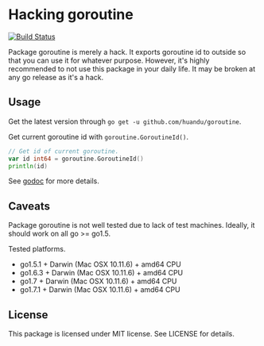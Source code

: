 # Hacking goroutine #

[![Build Status](https://travis-ci.org/huandu/goroutine.png?branch=master)](https://travis-ci.org/huandu/goroutine)

Package goroutine is merely a hack.
It exports goroutine id to outside so that you can use it for whatever purpose.
However, it's highly recommended to not use this package in your daily life.
It may be broken at any go release as it's a hack.

## Usage ##

Get the latest version through `go get -u github.com/huandu/goroutine`.

Get current goroutine id with `goroutine.GoroutineId()`.

```go
// Get id of current goroutine.
var id int64 = goroutine.GoroutineId()
println(id)
```

See [godoc](https://godoc.org/github.com/huandu/goroutine) for more details.

## Caveats ##

Package goroutine is not well tested due to lack of test machines.
Ideally, it should work on all go >= go1.5.

Tested platforms.
* go1.5.1 + Darwin (Mac OSX 10.11.6) + amd64 CPU
* go1.6.3 + Darwin (Mac OSX 10.11.6) + amd64 CPU
* go1.7 + Darwin (Mac OSX 10.11.6) + amd64 CPU
* go1.7.1 + Darwin (Mac OSX 10.11.6) + amd64 CPU

## License ##

This package is licensed under MIT license. See LICENSE for details.
